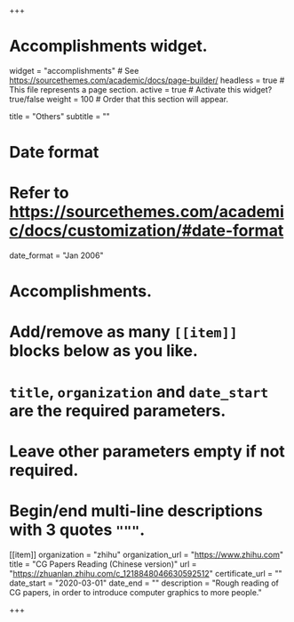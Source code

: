 +++
# Accomplishments widget.
widget = "accomplishments"  # See https://sourcethemes.com/academic/docs/page-builder/
headless = true  # This file represents a page section.
active = true  # Activate this widget? true/false
weight = 100  # Order that this section will appear.

title = "Others"
subtitle = ""

# Date format
#   Refer to https://sourcethemes.com/academic/docs/customization/#date-format
date_format = "Jan 2006"

# Accomplishments.
#   Add/remove as many `[[item]]` blocks below as you like.
#   `title`, `organization` and `date_start` are the required parameters.
#   Leave other parameters empty if not required.
#   Begin/end multi-line descriptions with 3 quotes `"""`.

[[item]]
  organization = "zhihu"
  organization_url = "https://www.zhihu.com"
  title = "CG Papers Reading (Chinese version)"
  url = "https://zhuanlan.zhihu.com/c_1218848046630592512"
  certificate_url = ""
  date_start = "2020-03-01"
  date_end = ""
  description = "Rough reading of CG papers, in order to introduce computer graphics to more people."

+++
